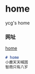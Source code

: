 # home
ycg's home


### 网址
<!-- [blog](https://yyycggg.github.io/blog/) -->

[home](https://yyycggg.github.io/Only_wk/home/)

```markdown
# home
小鹿天天喊困
智商只有八岁
```
